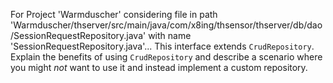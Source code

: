 For Project 'Warmduscher' considering file in path 'Warmduscher/thserver/src/main/java/com/x8ing/thsensor/thserver/db/dao/SessionRequestRepository.java' with name 'SessionRequestRepository.java'... 
This interface extends `CrudRepository`. Explain the benefits of using `CrudRepository` and describe a scenario where you might *not* want to use it and instead implement a custom repository.
